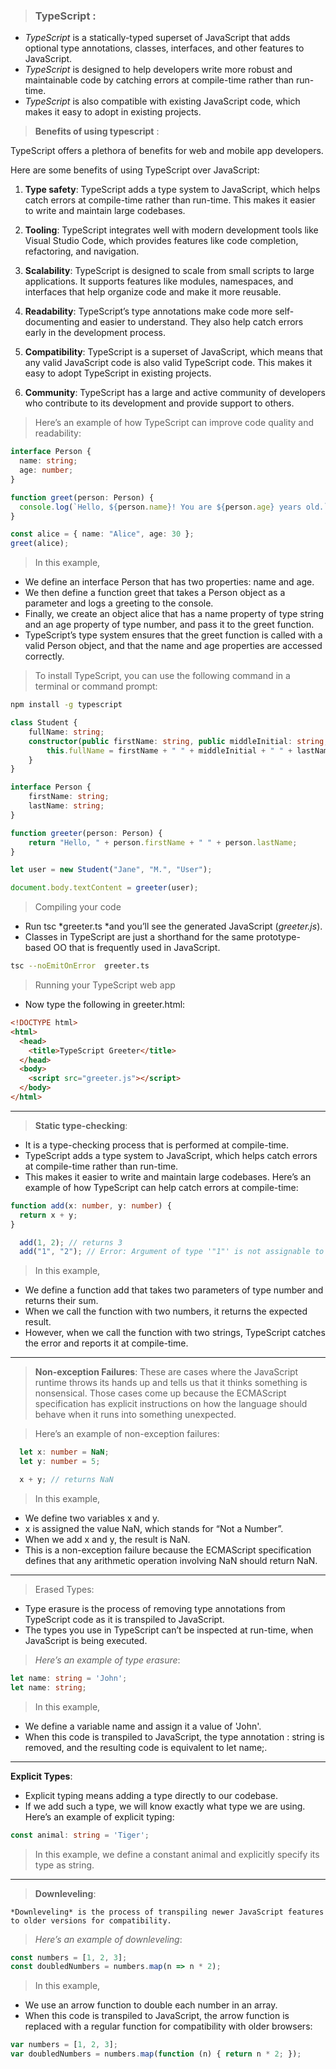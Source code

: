 > ### TypeScript :
 - *TypeScript* is a statically-typed superset of JavaScript that adds optional type annotations, classes, interfaces, and other features to JavaScript.
 - *TypeScript* is designed to help developers write more robust and maintainable code by catching errors at compile-time rather than run-time.
 - *TypeScript* is also compatible with existing JavaScript code, which makes it easy to adopt in existing projects.

> **Benefits of using typescript** :

TypeScript offers a plethora of benefits for web and mobile app developers.

Here are some benefits of using TypeScript over JavaScript:

1. **Type safety**: TypeScript adds a type system to JavaScript, which helps catch errors at compile-time rather than run-time. This makes it easier to write and maintain large codebases.  

2. **Tooling**: TypeScript integrates well with modern development tools like Visual Studio Code, which provides features like code completion, refactoring, and navigation.  

3. **Scalability**: TypeScript is designed to scale from small scripts to large applications. It supports features like modules, namespaces, and interfaces that help organize code and make it more reusable.  

4. **Readability**: TypeScript’s type annotations make code more self-documenting and easier to understand. They also help catch errors early in the development process.

5. **Compatibility**: TypeScript is a superset of JavaScript, which means that any valid JavaScript code is also valid TypeScript code. This makes it easy to adopt TypeScript in existing projects.

6. **Community**: TypeScript has a large and active community of developers who contribute to its development and provide support to others.

> Here’s an example of how TypeScript can improve code quality and readability:

```typescript
interface Person {
  name: string;
  age: number;
}

function greet(person: Person) {
  console.log(`Hello, ${person.name}! You are ${person.age} years old.`);
}

const alice = { name: "Alice", age: 30 };
greet(alice);

```

> In this example,
 - We define an interface Person that has two properties: name and age.  
 - We then define a function greet that takes a Person object as a parameter and logs a greeting to the console.  
 - Finally, we create an object alice that has a name property of type string and an age property of type number, and pass it to the greet function.  
 - TypeScript’s type system ensures that the greet function is called with a valid Person object, and that the name and age properties are accessed correctly.  

> To install TypeScript, you can use the following command in a terminal or command prompt:

```sh
npm install -g typescript
```

```typescript
class Student {
    fullName: string;
    constructor(public firstName: string, public middleInitial: string, public lastName: string) {
        this.fullName = firstName + " " + middleInitial + " " + lastName;
    }
}

interface Person {
    firstName: string;
    lastName: string;
}

function greeter(person: Person) {
    return "Hello, " + person.firstName + " " + person.lastName;
}

let user = new Student("Jane", "M.", "User");

document.body.textContent = greeter(user);
```

> Compiling your code

  - Run tsc *greeter.ts *and you’ll see the generated JavaScript (*greeter.js*).
  - Classes in TypeScript are just a shorthand for the same prototype-based OO that is frequently used in JavaScript.

```sh
tsc --noEmitOnError  greeter.ts
```

> Running your TypeScript web app

  - Now type the following in greeter.html:

```html
<!DOCTYPE html>
<html>
  <head>
    <title>TypeScript Greeter</title>
  </head>
  <body>
    <script src="greeter.js"></script>
  </body>
</html>

```
---

> **Static type-checking**:
 - It is a type-checking process that is performed at compile-time.
 - TypeScript adds a type system to JavaScript, which helps catch errors at compile-time rather than run-time.
 - This makes it easier to write and maintain large codebases. Here’s an example of how TypeScript can help catch errors at compile-time:

```typescript
function add(x: number, y: number) {
  return x + y;
}

  add(1, 2); // returns 3
  add("1", "2"); // Error: Argument of type '"1"' is not assignable to parameter of type 'number'.
```

> In this example, 
  - We define a function add that takes two parameters of type number and returns their sum.
  - When we call the function with two numbers, it returns the expected result.
  - However, when we call the function with two strings, TypeScript catches the error and reports it at compile-time.

---
> **Non-exception Failures**:
   These are cases where the JavaScript runtime throws its hands up and tells us that it thinks something is nonsensical.
   Those cases come up because the ECMAScript specification has explicit instructions on how the language should behave when it runs into something unexpected.
  
>  Here’s an example of non-exception failures:

```typescript
  let x: number = NaN;
  let y: number = 5;

  x + y; // returns NaN
```
> In this example,
  - We define two variables x and y.
  - x is assigned the value NaN, which stands for “Not a Number”.
  - When we add x and y, the result is NaN.
  -  This is a non-exception failure because the ECMAScript specification defines that any arithmetic operation involving NaN should return NaN.

---
> Erased Types: 
  - Type erasure is the process of removing type annotations from TypeScript code as it is transpiled to JavaScript.
  - The types you use in TypeScript can’t be inspected at run-time, when JavaScript is being executed. 
  
>   *Here’s an example of type erasure*:

```typescript
let name: string = 'John';
let name: string;
```

> In this example,
- We define a variable name and assign it a value of 'John'.
- When this code is transpiled to JavaScript, the type annotation : string is removed, and the resulting code is equivalent to let name;.

---

**Explicit Types**: 
  - Explicit typing means adding a type directly to our codebase.
  - If we add such a type, we will know exactly what type we are using. Here’s an example of explicit typing:

```typescript
const animal: string = 'Tiger';
```
>  In this example, we define a constant animal and explicitly specify its type as string.
---

> **Downleveling**:

    *Downleveling* is the process of transpiling newer JavaScript features to older versions for compatibility.
    
>  *Here’s an example of downleveling*:

```typescript
const numbers = [1, 2, 3];
const doubledNumbers = numbers.map(n => n * 2);
```
> In this example,
  - We use an arrow function to double each number in an array.
  - When this code is transpiled to JavaScript, the arrow function is replaced with a regular function for compatibility with older browsers:
  
```javascript
var numbers = [1, 2, 3];
var doubledNumbers = numbers.map(function (n) { return n * 2; });

```




